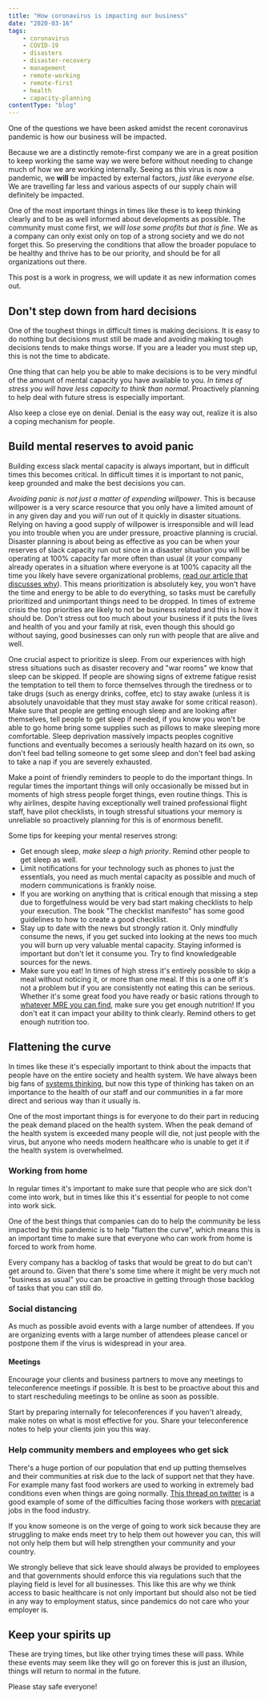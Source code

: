 ```yaml
---
title: "How coronavirus is impacting our business"
date: "2020-03-16"
tags: 
    - coronavirus
    - COVID-19
    - disasters
    - disaster-recovery
    - management
    - remote-working
    - remote-first
    - health
    - capacity-planning
contentType: "blog"
---
```


One of the questions we have been asked amidst the recent coronavirus pandemic is how our business will be impacted.

Because we are a distinctly remote-first company we are in a great position to keep working the same way we were before without needing to change much of how we are working internally. Seeing as this virus is now a pandemic, we **will** be impacted by external factors, *just like everyone else*. We are travelling far less and various aspects of our supply chain will definitely be impacted.

One of the most important things in times like these is to keep thinking clearly and to be as well informed about developments as possible.
The community must come first, *we will lose some profits but that is fine*. We as a company can only exist only on top of a strong society and we do not forget this.
So preserving the conditions that allow the broader populace to be healthy and thrive has to be our priority, and should be for all organizations out there.

This post is a work in progress, we will update it as new information comes out.

## Don't step down from hard decisions

One of the toughest things in difficult times is making decisions. It is easy to do nothing but decisions must still be made and avoiding making tough decisions tends to make things worse.
If you are a leader you must step up, this is not the time to abdicate.

One thing that can help you be able to make decisions is to be very mindful of the amount of mental capacity you have available to you. *In times of stress you will have less capacity to think than normal*. Proactively planning to help deal with future stress is especially important.

Also keep a close eye on denial. Denial is the easy way out, realize it is also a coping mechanism for people.

## Build mental reserves to avoid panic

Building excess slack mental capacity is always important, but in difficult times this becomes critical.
In difficult times it is important to not panic, keep grounded and make the best decisions you can.

*Avoiding panic is not just a matter of expending willpower*. This is because willpower is a very scarce resource that you only have a limited amount of in any given day and you *will* run out of it quickly in disaster situations.
Relying on having a good supply of willpower is irresponsible and will lead you into trouble when you are under pressure, proactive planning is crucial.
Disaster planning is about being as effective as you can be when your reserves of slack capacity run out since in a disaster situation you will be operating at 100% capacity far more often than usual (it your company already operates in a situation where everyone is at 100% capacity all the time you likely have severe organizational problems, [read our article that discusses why](/blog/2019-08-07/should-not-use-100-percent-time/)). This means prioritization is absolutely key, you won't have the time and energy to be able to do everything, so tasks must be carefully prioritized and unimportant things need to be dropped.
In times of extreme crisis the top priorities are likely to not be business related and this is how it should be. Don't stress out too much about your business if it puts the lives and health of you and your family at risk, even though this should go without saying, good businesses can only run with people that are alive and well.

One crucial aspect to prioritize is sleep. From our experiences with high stress situations such as disaster recovery and "war rooms" we know that sleep can be skipped. If people are showing signs of extreme fatigue resist the temptation to tell them to force themselves through the tiredness or to take drugs (such as energy drinks, coffee, etc) to stay awake (unless it is absolutely unavoidable that they must stay awake for some critical reason). Make sure that people are getting enough sleep and are looking after themselves, tell people to get sleep if needed, if you know you won't be able to go home bring some supplies such as pillows to make sleeping more comfortable. Sleep deprivation massively impacts peoples cognitive functions and eventually becomes a seriously health hazard on its own, so don't feel bad telling someone to get some sleep and don't feel bad asking to take a nap if you are severely exhausted.

Make a point of friendly reminders to people to do the important things. In regular times the important things will only occasionally be missed but in moments of high stress people forget things, even routine things. This is why airlines, despite having exceptionally well trained professional flight staff, have pilot checklists, in tough stressful situations your memory is unreliable so proactively planning for this is of enormous benefit.

Some tips for keeping your mental reserves strong:

- Get enough sleep, *make sleep a high priority*. Remind other people to get sleep as well.
- Limit notifications for your technology such as phones to just the essentials, you need as much mental capacity as possible and much of modern communications is frankly noise.
- If you are working on anything that is critical enough that missing a step due to forgetfulness would be very bad start making checklists to help your execution. The book "The checklist manifesto" has some good guidelines to how to create a good checklist.
- Stay up to date with the news but strongly ration it. Only mindfully consume the news, if you get sucked into looking at the news too much you will burn up very valuable mental capacity. Staying informed is important but don't let it consume you. Try to find knowledgeable sources for the news.
- Make sure you eat! In times of high stress it's entirely possible to skip a meal without noticing it, or more than one meal. If this is a one off it's not a problem but if you are consistently not eating this can be serious. Whether it's some great food you have ready or basic rations through to [whatever MRE you can find](https://www.youtube.com/channel/UC2I6Et1JkidnnbWgJFiMeHA), make sure you get enough nutrition! If you don't eat it can impact your ability to think clearly. Remind others to get enough nutrition too.

## Flattening the curve

In times like these it's especially important to think about the impacts that people have on the entire society and health system.
We have always been big fans of [systems thinking](https://en.wikipedia.org/wiki/Complex_system), but now this type of thinking has taken on an importance to the health of our staff and our communities in a far more direct and serious way than it usually is.

One of the most important things is for everyone to do their part in reducing the peak demand placed on the health system. When the peak demand of the health system is exceeded many people will die, not just people with the virus, but anyone who needs modern healthcare who is unable to get it if the health system is overwhelmed.

### Working from home

In regular times it's important to make sure that people who are sick don't come into work, but in times like this it's essential for people to not come into work sick.

One of the best things that companies can do to help the community be less impacted by this pandemic is to help "flatten the curve", which means this is an important time to make sure that everyone who can work from home is forced to work from home.

Every company has a backlog of tasks that would be great to do but can't get around to.
Given that there's some time where it might be very much not "business as usual" you can be proactive in getting through those backlog of tasks that you can still do.

### Social distancing

As much as possible avoid events with a large number of attendees. If you are organizing events with a large number of attendees please cancel or postpone them if the virus is widespread in your area.

#### Meetings

Encourage your clients and business partners to move any meetings to teleconference meetings if possible.
It is best to be proactive about this and to start rescheduling meetings to be online as soon as possible.

Start by preparing internally for teleconferences if you haven't already, make notes on what is most effective for you.
Share your teleconference notes to help your clients join you this way.

### Help community members and employees who get sick

There's a huge portion of our population that end up putting themselves and their communities at risk due to the lack of support net that they have.
For example many fast food workers are used to working in extremely bad conditions even when things are going normally.
[This thread on twitter](https://mobile.twitter.com/NomeDaBarbarian/status/1232922661740613634) is a good example of some of the difficulties facing those workers with [precariat](https://en.wikipedia.org/wiki/Precariat) jobs in the food industry.

If you know someone is on the verge of going to work sick because they are struggling to make ends meet try to help them out however you can, this will not only help them but will help strengthen your community and your country.

We strongly believe that sick leave should always be provided to employees and that governments should enforce this via regulations such that the playing field is level for all businesses.
This like this are why we think access to basic healthcare is not only important but should also not be tied in any way to employment status, since pandemics do not care who your employer is.

## Keep your spirits up

These are trying times, but like other trying times these will pass. While these events may seem like they will go on forever this is just an illusion, things will return to normal in the future.

Please stay safe everyone!
